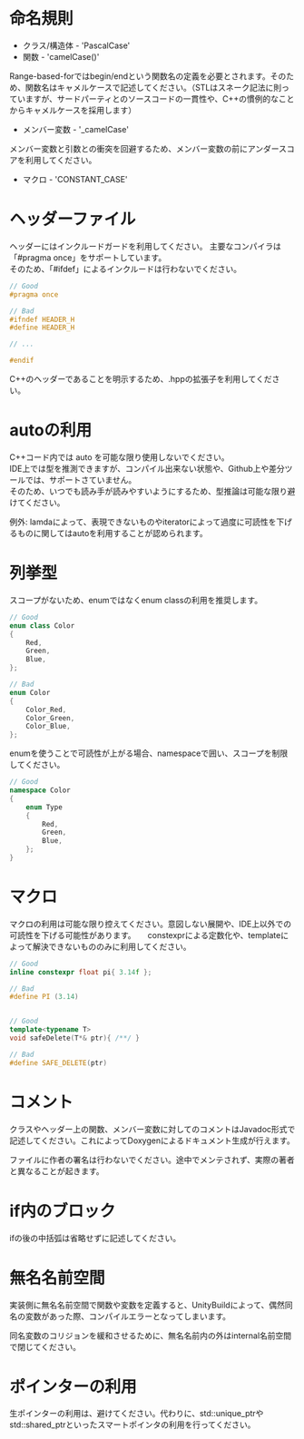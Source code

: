 # 命名規則

* クラス/構造体 - 'PascalCase'
* 関数 - 'camelCase()'

Range-based-forではbegin/endという関数名の定義を必要とされます。そのため、関数名はキャメルケースで記述してください。（STLはスネーク記法に則っていますが、サードパーティとのソースコードの一貫性や、C++の慣例的なことからキャメルケースを採用します）

* メンバー変数 - '_camelCase'

メンバー変数と引数との衝突を回避するため、メンバー変数の前にアンダースコアを利用してください。

* マクロ - 'CONSTANT_CASE'

# ヘッダーファイル
ヘッダーにはインクルードガードを利用してください。
主要なコンパイラは「#pragma once」をサポートしています。  
そのため、「#ifdef」によるインクルードは行わないでください。  


```cpp
// Good
#pragma once 

// Bad
#ifndef HEADER_H
#define HEADER_H

// ...

#endif
```
C++のヘッダーであることを明示するため、.hppの拡張子を利用してください。

# autoの利用

C++コード内では auto を可能な限り使用しないでください。  
IDE上では型を推測できますが、コンパイル出来ない状態や、Github上や差分ツールでは、サポートさていません。  
そのため、いつでも読み手が読みやすいようにするため、型推論は可能な限り避けてください。  

例外:
lamdaによって、表現できないものやiteratorによって過度に可読性を下げるものに関してはautoを利用することが認められます。

# 列挙型

スコープがないため、enumではなくenum classの利用を推奨します。

```cpp
// Good
enum class Color
{
	Red,
	Green,
	Blue,
};

// Bad
enum Color
{
	Color_Red,
	Color_Green,
	Color_Blue,
};

```

enumを使うことで可読性が上がる場合、namespaceで囲い、スコープを制限してください。

```cpp
// Good
namespace Color
{
	enum Type
	{
		Red,
		Green,
		Blue,
	};
}
```

# マクロ

マクロの利用は可能な限り控えてください。意図しない展開や、IDE上以外での可読性を下げる可能性があります。　　constexprによる定数化や、templateによって解決できないもののみに利用してください。

```cpp
// Good
inline constexpr float pi{ 3.14f };

// Bad
#define PI (3.14)


// Good
template<typename T>
void safeDelete(T*& ptr){ /**/ }

// Bad
#define SAFE_DELETE(ptr)
```

# コメント

クラスやヘッダー上の関数、メンバー変数に対してのコメントはJavadoc形式で記述してください。これによってDoxygenによるドキュメント生成が行えます。

ファイルに作者の署名は行わないでください。途中でメンテされず、実際の著者と異なることが起きます。

# if内のブロック

ifの後の中括弧は省略せずに記述してください。

# 無名名前空間

実装側に無名名前空間で関数や変数を定義すると、UnityBuildによって、偶然同名の変数があった際、コンパイルエラーとなってしまいます。

同名変数のコリジョンを緩和させるために、無名名前内の外はinternal名前空間で閉じてください。


# ポインターの利用

生ポインターの利用は、避けてください。代わりに、std::unique_ptrやstd::shared_ptrといったスマートポインタの利用を行ってください。
